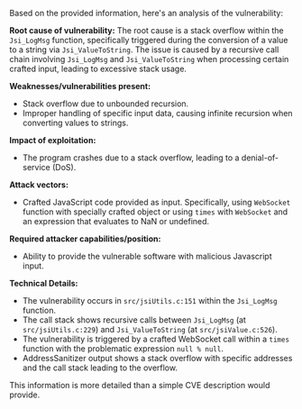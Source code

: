 Based on the provided information, here's an analysis of the vulnerability:

**Root cause of vulnerability:**
The root cause is a stack overflow within the `Jsi_LogMsg` function, specifically triggered during the conversion of a value to a string via `Jsi_ValueToString`. The issue is caused by a recursive call chain involving `Jsi_LogMsg` and `Jsi_ValueToString` when processing certain crafted input, leading to excessive stack usage.

**Weaknesses/vulnerabilities present:**
- Stack overflow due to unbounded recursion.
- Improper handling of specific input data, causing infinite recursion when converting values to strings.

**Impact of exploitation:**
- The program crashes due to a stack overflow, leading to a denial-of-service (DoS).

**Attack vectors:**
- Crafted JavaScript code provided as input. Specifically, using `WebSocket` function with specially crafted object or using `times` with `WebSocket` and an expression that evaluates to NaN or undefined.

**Required attacker capabilities/position:**
- Ability to provide the vulnerable software with malicious Javascript input.

**Technical Details:**

- The vulnerability occurs in `src/jsiUtils.c:151` within the `Jsi_LogMsg` function.
- The call stack shows recursive calls between `Jsi_LogMsg` (at `src/jsiUtils.c:229`) and `Jsi_ValueToString` (at `src/jsiValue.c:526`).
- The vulnerability is triggered by a crafted WebSocket call within a `times` function with the problematic expression `null % null`.
- AddressSanitizer output shows a stack overflow with specific addresses and the call stack leading to the overflow.

This information is more detailed than a simple CVE description would provide.